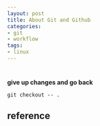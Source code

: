 ```yaml
---
layout: post
title: About Git and Github 
categories: 
- git
- workflow
tags:
- linux
---
```


# 

## 
**give up changes and go back**
```
git checkout -- .
```


## reference 
[](https://help.github.com/articles/configuring-a-remote-for-a-fork/)
[](https://help.github.com/articles/syncing-a-fork/)

[](https://help.github.com/articles/using-pull-requests/)

